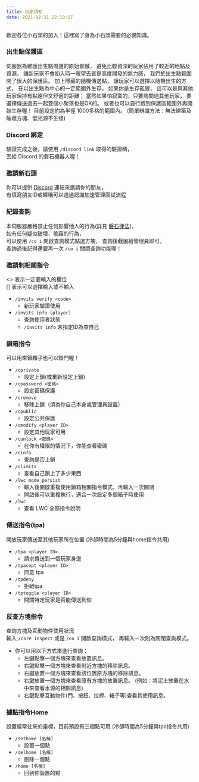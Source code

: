 ```yaml
---
title: 玩家須知
date: 2021-12-31 22:10:17
---
```

歡迎各位小石頭的加入！這裡寫了身為小石頭需要的必備知識。

### 出生點保護區
伺服器為維護出生點周遭的原始景緻，
避免比較資深的玩家佔用了較近的地點及資源，
讓新玩家不會初入時一眼望去皆是高度開發的無力感，
我們於出生點範圍開了很大的保護區。 
加上隱藏的隨機傳送點，
讓玩家可以選擇以隨機出生的方式，
在以出生點為中心的一定範圍外生存。
如果你是生存孤狼，
這可以是與其他玩家保持有點遠但又舒適的距離；
當然如果怕寂寞的，只要詢問過其他玩家，
要選擇傳送過去一起蓋個小聚落也是OK的。
或者也可以自行跑到保護區範圍外再開始生存喔！
目前設定約為半徑 1000多格的範圍內。
(簡單辨識方法：無法建築及破壞方塊、低光源不生怪)

### Discord 綁定
驗證完成之後，請使用 `/discord link` 取得的驗證碼，  
丟給 Discord 的磐石機器人喔！

### 邀請新石頭
你可以提供 [Discord](https://discord.gg/mCFdwkChBG) 連結來邀請你的朋友，<br>有填寫朋友ID或暱稱可以透過認識加速管理面試流程

### 紀錄查詢
本伺服器嚴格禁止任何影響他人的行為(詳見 [磐石律法](/rule/))，  
如有任何疑似破壞、偷竊的行為，  
可以使用 `/co i` 開啟查詢模式點選方塊，
查詢後截圖給管理員即可。  
查詢過後記得還要再一次 `/co i` 關閉查詢功能喔！

### 邀請制相關指令
<> 表示一定要輸入的欄位  
[] 表示可以選擇輸入或不輸入
- ```/invits verify <code>```
    - 新玩家驗證使用
- ```/invits info [player]```
    - 查詢使用者狀態
    - ```/invits info``` 未指定ID為查自己

### 鎖箱指令
可以用來鎖箱子也可以鎖門喔！
- ```/cprivate``` 
  - 設定上鎖(或重新設定上鎖)
- ```/cpassword <密碼>```
  - 設定密碼保護
- ```/cremove``` 
  - 移除上鎖（須為你自己本身或管理員設置）
- ```/cpublic```
  - 設定公共保護
- ```/cmodify <player ID>```
  - 設定其他玩家可用
- ```/cunlock <密碼>```
  - 在你有權限的情況下，你能查看密碼
- ```/cinfo```
  - 查詢是否上鎖
- ```/climits```
  - 查看自己鎖上了多少東西
- ```/lwc mode persist```
  - 輸入後開啟重複使用鎖箱相關指令模式，再輸入一次關閉
  - 開啟後可以重複執行，適合一次設定多個箱子時使用
- ```/lwc``` 
  - 查看 LWC 全部指令說明

### 傳送指令(tpa) 
開放玩家傳送至其他玩家所在位置
(冷卻時間為5分鐘與home指令共用)
- ```/tpa <player ID>```
  - 請求傳送到一個玩家身邊
- ```/tpacept <player ID>```
  - 同意 tpa
- ```/tpdeny```
  - 拒絕tpa
- ```/tptoggle <player ID>```
  - 開關特定玩家是否能傳送到你

### 反查方塊指令
查詢方塊及互動物件使用狀況  
輸入 ```/core inspect``` 或是 ```/co i``` 開啟查詢模式，
再輸入一次則為關閉查詢模式。
- 你可以用以下方式來進行查詢：
  - 左鍵點擊一個方塊來查看放置訊息。
  - 右鍵點擊一個方塊來查看附近方塊的移除訊息。
  - 右鍵放置一個方塊來查看該位置原方塊的移除訊息。
  - 右鍵放置一個方塊來查看原有方塊的放置訊息。
  (例如：將泥土放置在水中來查看水源的相關訊息)
  - 右鍵點擊互動物件(門、按鈕、拉桿、箱子等)查看其使用訊息。

### 據點指令Home
設置經常往來的座標，目前預設有三個點可用
(冷卻時間為5分鐘與tpa指令共用)
- ```/sethome [名稱]```
  - 設置一個點
- ```/delhome [名稱]```
  - 刪除一個點
- ```/home [名稱]```
  - 回到你設置的點
  
